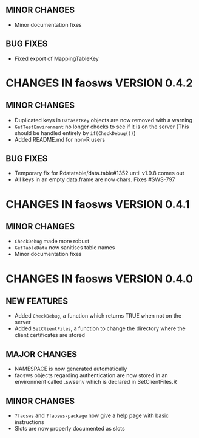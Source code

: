## MINOR CHANGES

- Minor documentation fixes

## BUG FIXES

- Fixed export of MappingTableKey

# CHANGES IN faosws VERSION 0.4.2

## MINOR CHANGES

- Duplicated keys in `DatasetKey` objects are now removed with a warning
- `GetTestEnvironment` no longer checks to see if it is on the server (This 
should be handled entirely by `if(CheckDebug())`)
- Added README.md for non-R users

## BUG FIXES

- Temporary fix for Rdatatable/data.table#1352 until v1.9.8 comes out
- All keys in an empty data.frame are now chars. Fixes #SWS-797

# CHANGES IN faosws VERSION 0.4.1

## MINOR CHANGES

- `CheckDebug` made more robust
- `GetTableData` now sanitises table names
- Minor documentation fixes


# CHANGES IN faosws VERSION 0.4.0

## NEW FEATURES

- Added `CheckDebug`, a function which returns TRUE when not on the server 
- Added `SetClientFiles`, a function to change the directory where the client
certificates are stored

## MAJOR CHANGES

- NAMESPACE is now generated automatically
- faosws objects regarding authentication are now stored in an environment 
called .swsenv which is declared in SetClientFiles.R

## MINOR CHANGES

- `?faosws` and `?faosws-package` now give a help page with basic instructions
- Slots are now properly documented as slots